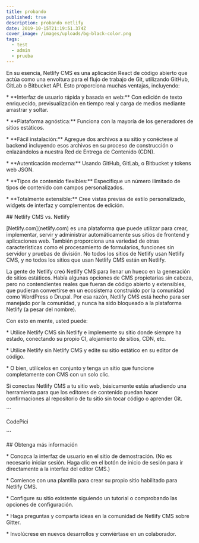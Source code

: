 ```yaml
---
title: probando
published: true
description: probando netlify
date: 2019-10-15T21:19:51.374Z
cover_image: /images/uploads/bg-black-color.png
tags:
  - test
  - admin
  - prueba
---
```

En su esencia, Netlify CMS es una aplicación React de código abierto que actúa como una envoltura para el flujo de trabajo de Git, utilizando GitHub, GitLab o Bitbucket API. Esto proporciona muchas ventajas, incluyendo:



\* \*\*Interfaz de usuario rápida y basada en web:\** Con edición de texto enriquecido, previsualización en tiempo real y carga de medios mediante arrastrar y soltar.

\* \*\*Plataforma agnóstica:\** Funciona con la mayoría de los generadores de sitios estáticos.

\* \*\*Fácil instalación:\** Agregue dos archivos a su sitio y conéctese al backend incluyendo esos archivos en su proceso de construcción o enlazándolos a nuestra Red de Entrega de Contenido (CDN).

\* \*\*Autenticación moderna:\** Usando GitHub, GitLab, o Bitbucket y tokens web JSON.

\* \*\*Tipos de contenido flexibles:\** Especifique un número ilimitado de tipos de contenido con campos personalizados.

\* \*\*Totalmente extensible:\** Cree vistas previas de estilo personalizado, widgets de interfaz y complementos de edición.



\## Netlify CMS vs. Netlify



\[Netlify.com](netlify.com) es una plataforma que puede utilizar para crear, implementar, servir y administrar automáticamente sus sitios de frontend y aplicaciones web. También proporciona una variedad de otras características como el procesamiento de formularios, funciones sin servidor y pruebas de división. No todos los sitios de Netlify usan Netlify CMS, y no todos los sitios que usan Netlify CMS están en Netlify.



La gente de Netlify creó Netlify CMS para llenar un hueco en la generación de sitios estáticos. Había algunas opciones de CMS propietarias sin cabeza, pero no contendientes reales que fueran de código abierto y extensibles, que pudieran convertirse en un ecosistema construido por la comunidad como WordPress o Drupal. Por esa razón, Netlify CMS está hecho para ser manejado por la comunidad, y nunca ha sido bloqueado a la plataforma Netlify (a pesar del nombre).



Con esto en mente, usted puede:



\* Utilice Netlify CMS sin Netlify e implemente su sitio donde siempre ha estado, conectando su propio CI, alojamiento de sitios, CDN, etc.

\* Utilice Netlify sin Netlify CMS y edite su sitio estático en su editor de código.

\* O bien, utilícelos en conjunto y tenga un sitio que funcione completamente con CMS con un solo clic.



Si conectas Netlify CMS a tu sitio web, básicamente estás añadiendo una herramienta para que los editores de contenido puedan hacer confirmaciones al repositorio de tu sitio sin tocar código o aprender Git.



\`\``

CodePici

\`\``



\## Obtenga más información



\* Conozca la interfaz de usuario en el sitio de demostración. (No es necesario iniciar sesión. Haga clic en el botón de inicio de sesión para ir directamente a la interfaz del editor CMS.)

\* Comience con una plantilla para crear su propio sitio habilitado para Netlify CMS.

\* Configure su sitio existente siguiendo un tutorial o comprobando las opciones de configuración.

\* Haga preguntas y comparta ideas en la comunidad de Netlify CMS sobre Gitter.

\* Involúcrese en nuevos desarrollos y conviértase en un colaborador.

